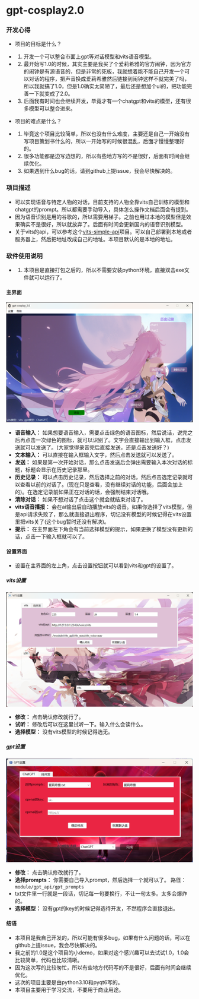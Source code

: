 # gpt-cosplay2.0

### 开发心得
- 项目的目标是什么？

- 1. 开发一个可以整合市面上gpt等对话模型和vits语音模型。
- 2. 最开始写1.0的时候，其实主要是我买了个爱莉希雅的官方闹钟，因为官方的闹钟是有源语音的，但是非常的死板，我就想着能不能自己开发一个可以对话的程序，把声音换成爱莉希雅然后链接到闹钟这样不就完美了吗，所以我就搞了1.0，但是1.0确实太简陋了，最后还是想加个ui的，把功能完善一下就变成了2.0。
- 3. 后面我有时间也会继续开发，毕竟才有一个chatgpt和vits的模型，还有很多模型可以整合进来。
- 项目的难点是什么？
- 1. 毕竟这个项目比较简单，所以也没有什么难度，主要还是自己一开始没有写项目策划书什么的，所以一开始写的时候很混乱，后面才慢慢整理好的。
- 2. 很多功能都是边写边想的，所以有些地方写的不是很好，后面有时间会继续优化。
- 3. 如果遇到什么bug的话，请到github上提issue，我会尽快解决的。


### 项目描述
* 可以实现语音与特定人物的对话，目前支持的人物全靠vits自己训练的模型和chatgpt的prompt。所以都需要手动导入，具体怎么操作文档后面会有提到。
* 因为语音识别是用的谷歌的，所以需要用梯子。之前也用过本地的模型但是效果确实不是很好，所以就放弃了。后面有时间会更新国内的语音识别模型。
* 关于vits的api，可以参考这个[vits-simple-api](https://github.com/Artrajz/vits-simple-api)项目。可以自己部署到本地或者服务器上，然后把地址改成自己的地址。本项目默认的是本地的地址。


### 软件使用说明
* 1. 本项目是直接打包之后的，所以不需要安装python环境，直接双击exe文件就可以运行了。

#### 主界面
![img.png](README/img.png)

- **语音输入：** 如果想要语音输入，需要点击绿色的语音图标，然后说话，说完之后再点击一次绿色的图标，就可以识别了。文字会直接输出到输入框，点击发送就可以发送了。(大家觉得录音完后直接发送，还是点击发送好？)
- **文本输入：** 可以直接在输入框输入文字，然后点击发送就可以发送了。
- **发送：** 如果是第一次开始对话，那么点击发送后会弹出需要输入本次对话的标题，标题会显示在历史记录那里。
- **历史记录：** 可以点击历史记录，然后选择之前的对话，然后点击选定记录就可以查看以前的对话了。(现在只是查看，没有继续对话的功能，后面会加上的)。在选定记录前如果正在对话的话，会强制结束对话哦。
- **清除对话：** 如果不想对话了点击这个就会就结束对话了。
- **vits语音播报：** 会在ai输出后自动播放vits的语音。如果你选择了vits模型，但是api请求失败了，那么就直接退出程序，切记没有模型的时候记得在vits设置里把vits关了(这个bug暂时还没有解决)。
- **提示：** 在主界面左下角会有当前选择模型的提示，如果更换了模型没有更新的话，点击一下输入框就可以了。

#### 设置界面
- 设置在主界面的左上角，点击设置按钮就可以看到vits和gpt的设置了。
##### vits设置
![img_1.png](README/img_1.png)
- **修改：** 点击确认修改就行了。
- **试听：** 修改后可以在这里试听一下。输入什么会读什么。
- **选择模型：** 没有vits模型的时候记得选无。

##### gpt设置
![img_2.png](README/img_2.png)

- **修改：** 点击确认修改就行了。
- **选择prompts：** 你需要自己导入prompt，然后选择一个就可以了。 路径：```module/gpt_api/gpt_prompts```
- txt文件里一行就是一段话，切记每一句要换行，不让一句太多。太多会爆炸的。
- **选择模型：** 没有gpt的key的时候记得选待开发，不然程序会直接退出。

#### 结语
- 本项目是我自己开发的，所以可能有很多bug，如果有什么问题的话，可以在github上提issue，我会尽快解决的。
- 我之前的1.0是这个项目的小demo，如果对这个感兴趣可以去试试1.0，1.0会比较简单，代码也比较清晰。
- 因为这次写的比较匆忙，所以有些地方代码写的不是很好，后面有时间会继续优化。
- 这次的项目主要是由python3.10和pyqt6写的。
- 本项目主要用于学习交流，不要用于商业用途。